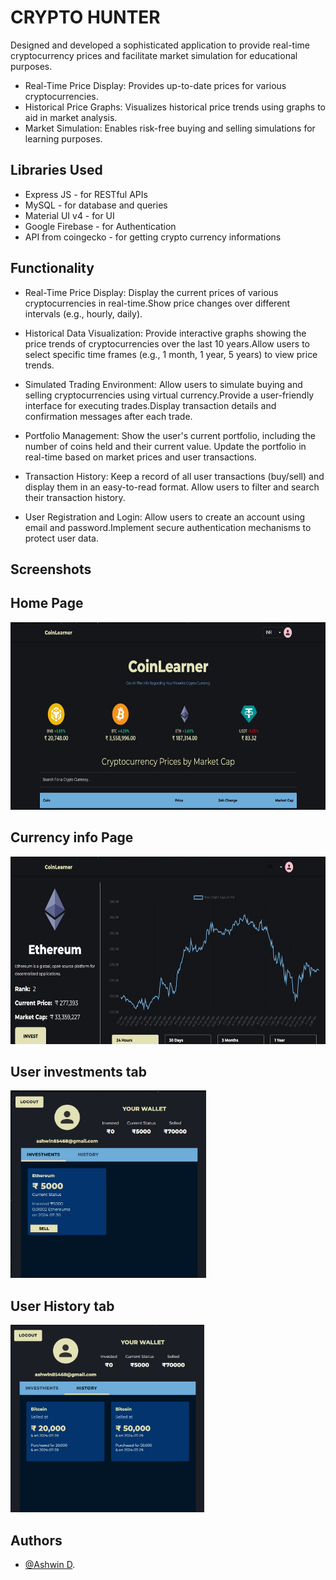 
# CRYPTO HUNTER

Designed and developed a sophisticated application to provide real-time cryptocurrency prices and facilitate
market simulation for educational purposes.
- Real-Time Price Display: Provides up-to-date prices for various cryptocurrencies.
- Historical Price Graphs: Visualizes historical price trends using graphs to aid in market analysis.
- Market Simulation: Enables risk-free buying and selling simulations for learning purposes.

## Libraries Used
- Express JS - for RESTful APIs
- MySQL - for database and queries
- Material UI v4 - for UI
- Google Firebase - for Authentication
- API from coingecko - for getting crypto currency informations


## Functionality
- Real-Time Price Display: Display the current prices of various cryptocurrencies in real-time.Show price changes over different intervals (e.g., hourly, daily).

- Historical Data Visualization: Provide interactive graphs showing the price trends of cryptocurrencies over the last 10 years.Allow users to select specific time frames (e.g., 1 month, 1 year, 5 years) to view price trends.

- Simulated Trading Environment:  Allow users to simulate buying and selling cryptocurrencies using virtual currency.Provide a user-friendly interface for executing trades.Display transaction details and confirmation messages after each trade.

- Portfolio Management: Show the user's current portfolio, including the number of coins held and their current value. Update the portfolio in real-time based on market prices and user transactions.

- Transaction History: Keep a record of all user transactions (buy/sell) and display them in an easy-to-read format. Allow users to filter and search their transaction history.

- User Registration and Login: Allow users to create an account using email and password.Implement secure authentication mechanisms to protect user data.





## Screenshots

## Home Page

<img src="screenshots/s1.jpg" alt="Example Image" height="300">

## Currency info Page

<img src="screenshots/s4.jpg" alt="Example Image"  height="300">

## User investments tab

<img src="screenshots/s2.jpg" alt="Example Image"  height="300">

## User History tab

<img src="screenshots/s3.jpg" alt="Example Image"  height="300">



## Authors

- [@Ashwin D](https://github.com/Ashwin-codess).


